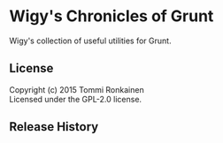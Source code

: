 # Wigy's Chronicles of Grunt

Wigy's collection of useful utilities for Grunt.

## License

Copyright (c) 2015 Tommi Ronkainen  
Licensed under the GPL-2.0 license.

## Release History

